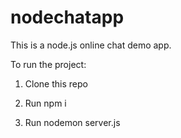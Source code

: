 # nodechatapp
This is a node.js online chat demo app.

To run the project:

1. Clone this repo

2. Run npm i

3. Run nodemon server.js
